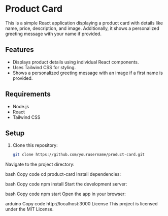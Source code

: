 # Product Card

This is a simple React application displaying a product card with details like name, price, description, and image. Additionally, it shows a personalized greeting message with your name if provided.

## Features
- Displays product details using individual React components.
- Uses Tailwind CSS for styling.
- Shows a personalized greeting message with an image if a first name is provided.

## Requirements
- Node.js
- React
- Tailwind CSS

## Setup

1. Clone this repository:
   ```bash
   git clone https://github.com/yourusername/product-card.git
Navigate to the project directory:

bash
Copy code
cd product-card
Install dependencies:

bash
Copy code
npm install
Start the development server:

bash
Copy code
npm start
Open the app in your browser:

arduino
Copy code
http://localhost:3000
License
This project is licensed under the MIT License.
